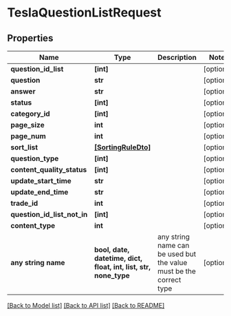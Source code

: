 # TeslaQuestionListRequest


## Properties
Name | Type | Description | Notes
------------ | ------------- | ------------- | -------------
**question_id_list** | **[int]** |  | [optional] 
**question** | **str** |  | [optional] 
**answer** | **str** |  | [optional] 
**status** | **[int]** |  | [optional] 
**category_id** | **[int]** |  | [optional] 
**page_size** | **int** |  | [optional] 
**page_num** | **int** |  | [optional] 
**sort_list** | [**[SortingRuleDto]**](SortingRuleDto.md) |  | [optional] 
**question_type** | **[int]** |  | [optional] 
**content_quality_status** | **[int]** |  | [optional] 
**update_start_time** | **str** |  | [optional] 
**update_end_time** | **str** |  | [optional] 
**trade_id** | **int** |  | [optional] 
**question_id_list_not_in** | **[int]** |  | [optional] 
**content_type** | **int** |  | [optional] 
**any string name** | **bool, date, datetime, dict, float, int, list, str, none_type** | any string name can be used but the value must be the correct type | [optional]

[[Back to Model list]](../README.md#documentation-for-models) [[Back to API list]](../README.md#documentation-for-api-endpoints) [[Back to README]](../README.md)


